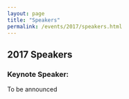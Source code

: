 ```yaml
---
layout: page
title: "Speakers"
permalink: /events/2017/speakers.html
--- 
```


## 2017 Speakers

### Keynote Speaker: 

To be announced
